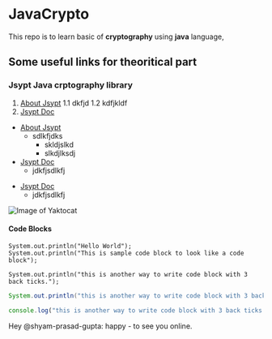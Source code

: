 # JavaCrypto
This repo is to learn basic of **cryptography** using **java** language,

## Some useful links for theoritical part 
### Jsypt Java crptography library
1. [About Jsypt](https://www.baeldung.com/spring-maven-bom#:~:text=BOM%20stands%20for%20Bill%20Of,that%20we%20should%20depend%20on.)
  1.1 dkfjd
  1.2 kdfjkldf
2. [Jsypt Doc](http://www.jasypt.org/)


* [About Jsypt](https://www.baeldung.com/spring-maven-bom#:~:text=BOM%20stands%20for%20Bill%20Of,that%20we%20should%20depend%20on.)
  * sdlkfjdks
    * skldjslkd
    * slkdjlksdj
* [Jsypt Doc](http://www.jasypt.org/)
  * jdkfjsdlkfj


- [Jsypt Doc](http://www.jasypt.org/)
   - jdkfjsdlkfj
   

![Image of Yaktocat](https://octodex.github.com/images/yaktocat.pngf)


#### Code Blocks
    System.out.println("Hello World");
    System.out.println("This is sample code block to look like a code block");
    
```
System.out.println("this is another way to write code block with 3 back ticks.");
```

```java
System.out.println("this is another way to write code block with 3 back ticks but also mention the code language like java or js or c# etc.");
```

```javascript
console.log("this is another way to write code block with 3 back ticks but also mention the code js");
```

Hey @shyam-prasad-gupta: happy - to see you online.
